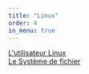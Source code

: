 ```yaml
---
title: "Linux"
order: 4
in_menu: true
---
```

<a href="https://reno7366.github.io/lesite/user.html">L'utilisateur Linux</a><br>
<a href="https://reno7366.github.io/lesite/fs.html">Le Système de fichier</a> 